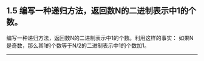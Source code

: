 ## 1.5 编写一种递归方法，返回数N的二进制表示中1的个数。
编写一种递归方法，返回数N的二进制表示中1的个数。利用这样的事实：
如果N是奇数，那么其1的个数等于N/2的二进制表示中1的个数加1。

---
